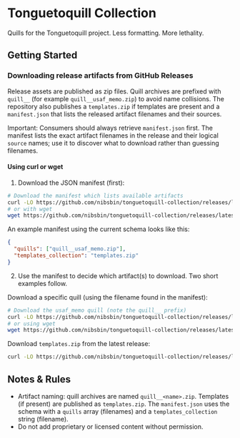 # Tonguetoquill Collection

Quills for the Tonguetoquill project. Less formatting. More lethality.

## Getting Started

### Downloading release artifacts from GitHub Releases

Release assets are published as zip files. Quill archives are prefixed with `quill__` (for example `quill__usaf_memo.zip`) to avoid name collisions. The repository also publishes a `templates.zip` if templates are present and a `manifest.json` that lists the released artifact filenames and their sources.

Important: Consumers should always retrieve `manifest.json` first. The manifest lists the exact artifact filenames in the release and their logical `source` names; use it to discover what to download rather than guessing filenames.

#### Using curl or wget

1) Download the JSON manifest (first):

```bash
# Download the manifest which lists available artifacts
curl -LO https://github.com/nibsbin/tonguetoquill-collection/releases/latest/download/manifest.json
# or with wget
wget https://github.com/nibsbin/tonguetoquill-collection/releases/latest/download/manifest.json
```

An example manifest using the current schema looks like this:

```json
{
  "quills": ["quill__usaf_memo.zip"],
  "templates_collection": "templates.zip"
}
```

2) Use the manifest to decide which artifact(s) to download. Two short examples follow.

Download a specific quill (using the filename found in the manifest):

```bash
# Download the usaf_memo quill (note the quill__ prefix)
curl -LO https://github.com/nibsbin/tonguetoquill-collection/releases/latest/download/quill__usaf_memo.zip
# or using wget
wget https://github.com/nibsbin/tonguetoquill-collection/releases/latest/download/quill__usaf_memo.zip
```

Download `templates.zip` from the latest release:

```bash
curl -LO https://github.com/nibsbin/tonguetoquill-collection/releases/latest/download/templates.zip
```

## Notes & Rules

- Artifact naming: quill archives are named `quill__<name>.zip`. Templates (if present) are published as `templates.zip`. The `manifest.json` uses the schema with a `quills` array (filenames) and a `templates_collection` string (filename).
- Do not add proprietary or licensed content without permission.
